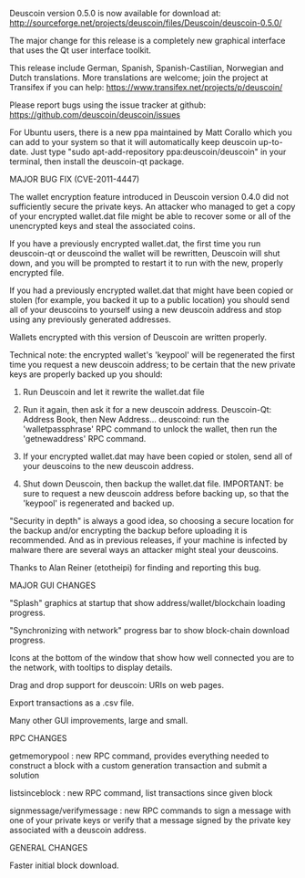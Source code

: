Deuscoin version 0.5.0 is now available for download at:
http://sourceforge.net/projects/deuscoin/files/Deuscoin/deuscoin-0.5.0/

The major change for this release is a completely new graphical interface that uses the Qt user interface toolkit.

This release include German, Spanish, Spanish-Castilian, Norwegian and Dutch translations. More translations are welcome; join the project at Transifex if you can help:
https://www.transifex.net/projects/p/deuscoin/

Please report bugs using the issue tracker at github:
https://github.com/deuscoin/deuscoin/issues

For Ubuntu users, there is a new ppa maintained by Matt Corallo which you can add to your system so that it will automatically keep deuscoin up-to-date.  Just type "sudo apt-add-repository ppa:deuscoin/deuscoin" in your terminal, then install the deuscoin-qt package.

MAJOR BUG FIX  (CVE-2011-4447)

The wallet encryption feature introduced in Deuscoin version 0.4.0 did not sufficiently secure the private keys. An attacker who
managed to get a copy of your encrypted wallet.dat file might be able to recover some or all of the unencrypted keys and steal the
associated coins.

If you have a previously encrypted wallet.dat, the first time you run deuscoin-qt or deuscoind the wallet will be rewritten, Deuscoin will
shut down, and you will be prompted to restart it to run with the new, properly encrypted file.

If you had a previously encrypted wallet.dat that might have been copied or stolen (for example, you backed it up to a public
location) you should send all of your deuscoins to yourself using a new deuscoin address and stop using any previously generated addresses.

Wallets encrypted with this version of Deuscoin are written properly.

Technical note: the encrypted wallet's 'keypool' will be regenerated the first time you request a new deuscoin address; to be certain that the
new private keys are properly backed up you should:

1. Run Deuscoin and let it rewrite the wallet.dat file

2. Run it again, then ask it for a new deuscoin address.
Deuscoin-Qt: Address Book, then New Address...
deuscoind: run the 'walletpassphrase' RPC command to unlock the wallet,  then run the 'getnewaddress' RPC command.

3. If your encrypted wallet.dat may have been copied or stolen, send  all of your deuscoins to the new deuscoin address.

4. Shut down Deuscoin, then backup the wallet.dat file.
IMPORTANT: be sure to request a new deuscoin address before backing up, so that the 'keypool' is regenerated and backed up.

"Security in depth" is always a good idea, so choosing a secure location for the backup and/or encrypting the backup before uploading it is recommended. And as in previous releases, if your machine is infected by malware there are several ways an attacker might steal your deuscoins.

Thanks to Alan Reiner (etotheipi) for finding and reporting this bug.

MAJOR GUI CHANGES

"Splash" graphics at startup that show address/wallet/blockchain loading progress.

"Synchronizing with network" progress bar to show block-chain download progress.

Icons at the bottom of the window that show how well connected you are to the network, with tooltips to display details.

Drag and drop support for deuscoin: URIs on web pages.

Export transactions as a .csv file.

Many other GUI improvements, large and small.

RPC CHANGES

getmemorypool : new RPC command, provides everything needed to construct a block with a custom generation transaction and submit a solution

listsinceblock : new RPC command, list transactions since given block

signmessage/verifymessage : new RPC commands to sign a message with one of your private keys or verify that a message signed by the private key associated with a deuscoin address.

GENERAL CHANGES

Faster initial block download.
